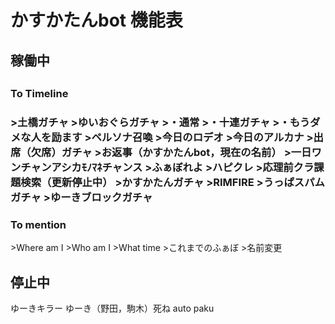 <h1>かすかたんbot 機能表</h1>
<h2>稼働中<h2>
<h3>To Timeline<h3>
>土橋ガチャ
>ゆいおぐらガチャ
>・通常
>・十連ガチャ
>・もうダメな人を励ます
>ペルソナ召喚
>今日のロデオ
>今日のアルカナ
>出席（欠席）ガチャ
>お返事（かすかたんbot，現在の名前）
>一日ワンチャンアシカﾓﾉﾏﾈチャンス
>ふぁぼれよ
>ハピクレ
>応理前クラ課題検索（更新停止中）
>かすかたんガチャ
>RIMFIRE
>うっぱスパムガチャ
>ゆーきブロックガチャ

<h3>To mention</h3>
>Where am I
>Who am I
>What time
>これまでのふぁぼ
>名前変更

<h2>停止中</h2>
ゆーきキラー
ゆーき（野田，駒木）死ね
auto paku